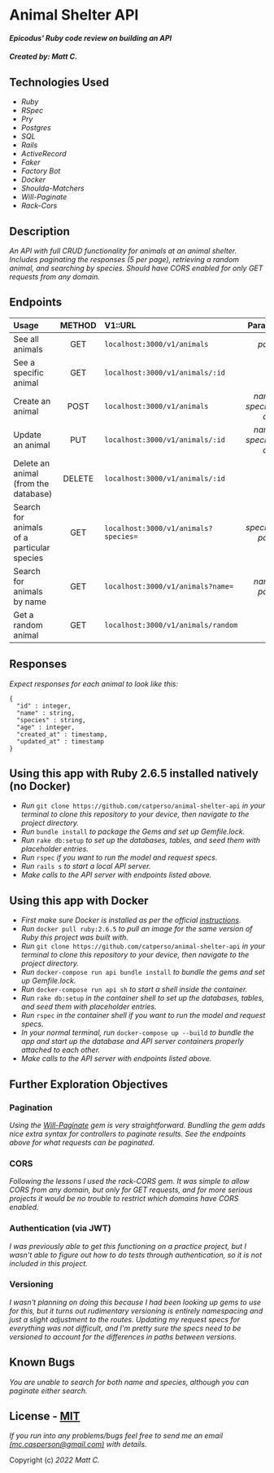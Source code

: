 # __Animal Shelter API__

#### _Epicodus' Ruby code review on building an API_

#### _Created by: **Matt C.**_

## Technologies Used

* _Ruby_
* _RSpec_
* _Pry_
* _Postgres_
* _SQL_
* _Rails_
* _ActiveRecord_
* _Faker_
* _Factory Bot_
* _Docker_
* _Shoulda-Matchers_
* _Will-Paginate_
* _Rack-Cors_

## Description
_An API with full CRUD functionality for animals at an animal shelter. Includes paginating the responses (5 per page), retrieving a random animal, and searching by species. Should have CORS enabled for only GET requests from any domain._

## Endpoints

| Usage | METHOD | V1::URL | Params |
| :---  | :---:  | :--- | ---: |
| See all animals | GET | `localhost:3000/v1/animals` | _page_ |
| See a specific animal | GET | `localhost:3000/v1/animals/:id` |  |
| Create an animal | POST | `localhost:3000/v1/animals` | _name, species, age_ |
| Update an animal | PUT | `localhost:3000/v1/animals/:id` | _name, species, age_ |
| Delete an animal (from the database) | DELETE | `localhost:3000/v1/animals/:id` |  |
| Search for animals of a particular species | GET | `localhost:3000/v1/animals?species=` | _species, page_ |
| Search for animals by name | GET | `localhost:3000/v1/animals?name=` | _name, page_ |
| Get a random animal | GET | `localhost:3000/v1/animals/random` |  |

## Responses

_Expect responses for each animal to look like this:_
```
{
  "id" : integer,
  "name" : string,
  "species" : string,
  "age" : integer,
  "created_at" : timestamp,
  "updated_at" : timestamp
}
```

## Using this app with Ruby 2.6.5 installed natively (no Docker)

* _Run_ `git clone https://github.com/catperso/animal-shelter-api` _in your terminal to clone this repository to your device, then navigate to the project directory._
* _Run_ `bundle install` _to package the Gems and set up Gemfile.lock._
* _Run_ `rake db:setup` _to set up the databases, tables, and seed them with placeholder entries._
* _Run_ `rspec` _if you want to run the model and request specs._
* _Run_ `rails s` _to start a local API server._
* _Make calls to the API server with endpoints listed above._

## Using this app with Docker

* _First make sure Docker is installed as per the official [instructions](https://docs.docker.com/get-docker/)._
* _Run_ `docker pull ruby:2.6.5` _to pull an image for the same version of Ruby this project was built with._
* _Run_ `git clone https://github.com/catperso/animal-shelter-api` _in your terminal to clone this repository to your device, then navigate to the project directory._
* _Run_ `docker-compose run api bundle install` _to bundle the gems and set up Gemfile.lock._
* _Run_ `docker-compose run api sh` _to start a shell inside the container._
* _Run_ `rake db:setup` _in the container shell to set up the databases, tables, and seed them with placeholder entries._
* _Run_ `rspec` _in the container shell if you want to run the model and request specs._
* _In your normal terminal, run_ `docker-compose up --build` _to bundle the app and start up the database and API server containers properly attached to each other._
* _Make calls to the API server with endpoints listed above._

## Further Exploration Objectives

### Pagination
_Using the [Will-Paginate](https://github.com/mislav/will_paginate) gem is very straightforward. Bundling the gem adds nice extra syntax for controllers to paginate results. See the endpoints above for what requests can be paginated._

### CORS
_Following the lessons I used the rack-CORS gem. It was simple to allow CORS from any domain, but only for GET requests, and for more serious projects it would be no trouble to restrict which domains have CORS enabled._

### Authentication (via JWT)
_I was previously able to get this functioning on a practice project, but I wasn't able to figure out how to do tests through authentication, so it is not included in this project._

### Versioning
_I wasn't planning on doing this because I had been looking up gems to use for this, but it turns out rudimentary versioning is entirely namespacing and just a slight adjustment to the routes. Updating my request specs for everything was not difficult, and I'm pretty sure the specs need to be versioned to account for the differences in paths between versions._

## Known Bugs

_You are unable to search for both name and species, although you can paginate either search._

## License - [MIT](https://opensource.org/licenses/MIT)

_If you run into any problems/bugs feel free to send me an email [(mc.casperson@gmail.com)](mailto:mc.casperson@gmail.com) with details._

Copyright (c) _2022 Matt C._